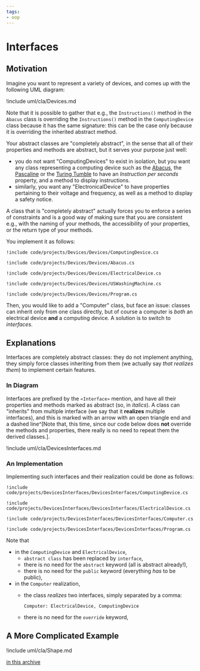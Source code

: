 ```yaml
---
tags:
- oop
---
```


# Interfaces

## Motivation

Imagine you want to represent a variety of devices, and comes up with the following UML diagram:

!include uml/cla/Devices.md

Note that it is possible to gather that e.g., the `Instructions()` method in the `Abacus` class is overriding the `Instructions()` method in the `ComputingDevice` class because it has the same signature: this can be the case only because it is overriding the inherited abstract method.

Your abstract classes are "completely abstract", in the sense that all of their properties and methods are abstract, but it serves your purpose just well:

- you do not want "ComputingDevices" to exist in isolation, but you want any class representing a computing device such as the [Abacus](https://en.wikipedia.org/wiki/Abacus), the [Pascaline](https://en.wikipedia.org/wiki/Pascal%27s_calculator) or the [Turing Tumble](https://en.wikipedia.org/wiki/Turing_Tumble) to have an *Instruction per seconds* property, and a method to display instructions. 
- similarly, you want any "ElectronicalDevice" to have properties pertaining to their voltage and frequency, as well as a method to display a safety notice.

A class that is "completely abstract" actually forces you to enforce a series of constraints and is a good way of making sure that you are consistent e.g., with the naming of your methods, the accessibility of your properties, or the return type of your methods.

You implement it as follows:

```
!include code/projects/Devices/Devices/ComputingDevice.cs
```
```
!include code/projects/Devices/Devices/Abacus.cs
```
```
!include code/projects/Devices/Devices/ElectricalDevice.cs
```
```
!include code/projects/Devices/Devices/USWashingMachine.cs
```
```{download="./code/projects/Devices.zip"}
!include code/projects/Devices/Devices/Program.cs
```

Then, you would like to add a "Computer" class, but face an issue: classes can inherit only from one class directly, but of course a computer is _both_ an electrical device **and** a computing device.
A solution is to switch to *interfaces*.

## Explanations

Interfaces are completely abstract classes: they do not implement anything, they simply force classes inheriting from them (we actually say _that realizes them_) to implement certain features.

### In Diagram

Interfaces are prefixed by the `«Interface»` mention, and have all their properties and methods marked as abstract (so, in *italics*).
A class can "inherits" from multiple interface (we say that it **realizes** multiple interfaces), and this is marked with an arrow with an open triangle end and a dashed line^[Note that, this time, since our code below does **not** override the methods and properties, there really is no need to repeat them the derived classes.].

!include uml/cla/DevicesInterfaces.md

### An Implementation

Implementing such interfaces and their realization could be done as follows:

```
!include code/projects/DevicesInterfaces/DevicesInterfaces/ComputingDevice.cs
```
```
!include code/projects/DevicesInterfaces/DevicesInterfaces/ElectricalDevice.cs
```
```
!include code/projects/DevicesInterfaces/DevicesInterfaces/Computer.cs
```
```{download="./code/projects/DevicesInterfaces.zip"}
!include code/projects/DevicesInterfaces/DevicesInterfaces/Program.cs
```

Note that

- in the `ComputingDevice` and `ElectricalDevice`,
    - `abstract class` has been replaced by `interface`,
    -  there is no need for the `abstract` keyword (all is abstract already!),
    - there is no need for the `public` keyword (everything _has_ to be public),
- in the `Computer` realization,
    - the class *realizes* two interfaces, simply separated by a comma:
    
        ```
        Computer: ElectricalDevice, ComputingDevice
        ```
    - there is no need for the `override` keyword,

## A More Complicated Example
    
!include uml/cla/Shape.md

[in this archive](./code/projects/Shape.zip)

